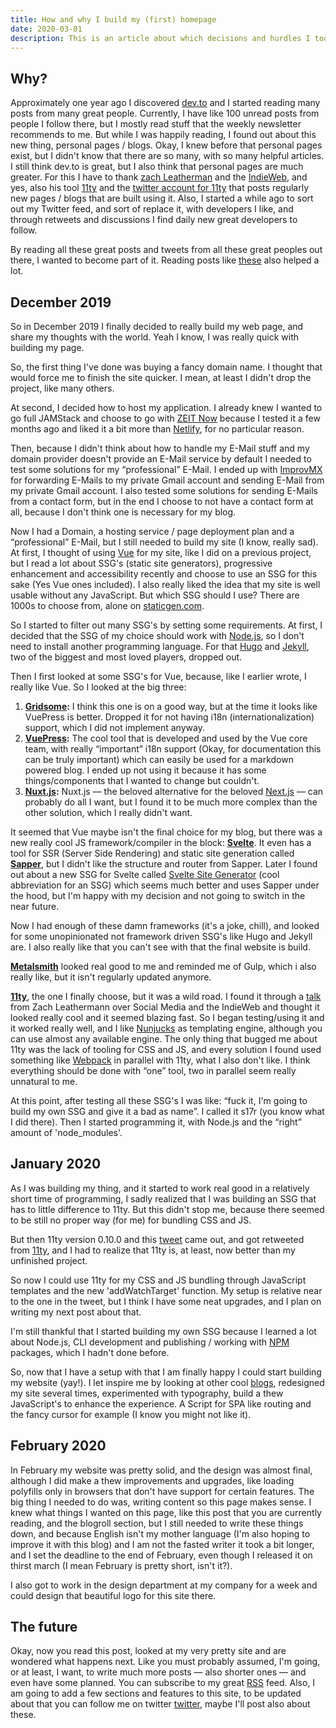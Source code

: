 ```yaml
---
title: How and why I build my (first) homepage
date: 2020-03-01
description: This is an article about which decisions and hurdles I took to build my first personal website and blog.
---
```


## Why?

Approximately one year ago I discovered [dev.to](https://dev.to/) and I started reading many posts from many great people. Currently, I have like 100 unread posts from people I follow there, but I mostly read stuff that the weekly newsletter recommends to me. But while I was happily reading, I found out about this new thing, personal pages / blogs. Okay, I knew before that personal pages exist, but I didn't know that there are so many, with so many helpful articles. I still think dev.to is great, but I also think that personal pages are much greater. For this I have to thank [zach Leatherman](https://www.zachleat.com/) and the [IndieWeb](https://indieweb.org/), and yes, also his tool [11ty](https://11ty.dev/) and the [twitter account for 11ty](https://twitter.com/eleven_ty) that posts regularly new pages / blogs that are built using it. Also, I started a while ago to sort out my Twitter feed, and sort of replace it, with developers I like, and through retweets and discussions I find daily new great developers to follow.

By reading all these great posts and tweets from all these great peoples out there, I wanted to become part of it. Reading posts like [these](https://www.sarasoueidan.com/desk/just-write/) also helped a lot.

## December 2019

So in December 2019 I finally decided to really build my web page, and share my thoughts with the world. Yeah I know, I was really quick with building my page.

So, the first thing I've done was buying a fancy domain name. I thought that would force me to finish the site quicker. I mean, at least I didn't drop the project, like many others.

At second, I decided how to host my application. I already knew I wanted to go full JAMStack and choose to go with [ZEIT Now](https://zeit.co/) because I tested it a few months ago and liked it a bit more than [Netlify](https://www.netlify.com/), for no particular reason.

Then, because I didn't think about how to handle my E-Mail stuff and my domain provider doesn't provide an E-Mail service by default I needed to test some solutions for my “professional” E-Mail. I ended up with [ImprovMX](https://improvmx.com/) for forwarding E-Mails to my private Gmail account and sending E-Mail from my private Gmail account. I also tested some solutions for sending E-Mails from a contact form, but in the end I choose to not have a contact form at all, because I don't think one is necessary for my blog.

Now I had a Domain, a hosting service / page deployment plan and a “professional” E-Mail, but I still needed to build my site (I know, really sad). At first, I thought of using [Vue](https://vuejs.org/) for my site, like I did on a previous project, but I read a lot about SSG's (static site generators), progressive enhancement and accessibility recently and choose to use an SSG for this sake (Yes Vue ones included). I also really liked the idea that my site is well usable without any JavaScript. But which SSG should I use? There are 1000s to choose from, alone on [staticgen.com](https://staticgen.com/).

So I started to filter out many SSG's by setting some requirements. At first, I decided that the SSG of my choice should work with [Node.js](https://nodejs.org/), so I don't need to install another programming language. For that [Hugo](https://gohugo.io/) and [Jekyll](https://jekyllrb.com/), two of the biggest and most loved players, dropped out.

Then I first looked at some SSG's for Vue, because, like I earlier wrote, I really like Vue. So I looked at the big three:

1. **[Gridsome](https://gridsome.org/):**
   I think this one is on a good way, but at the time it looks like VuePress is better. Dropped it for not having i18n (internationalization) support, which I did not implement anyway.
2. **[VuePress](https://vuepress.vuejs.org/):**
   The cool tool that is developed and used by the Vue core team, with really “important” i18n support (Okay, for documentation this can be truly important) which can easily be used for a markdown powered blog. I ended up not using it because it has some things/components that I wanted to change but couldn't.
3. **[Nuxt.js](https://nuxtjs.org/):**
   Nuxt.js — the beloved alternative for the beloved [Next.js](https://nextjs.org/) — can probably do all I want, but I found it to be much more complex than the other solution, which I really didn't want.

It seemed that Vue maybe isn't the final choice for my blog, but there was a new really cool JS framework/compiler in the block: **[Svelte](https://svelte.dev/)**. It even has a tool for SSR (Server Side Rendering) and static site generation called **[Sapper](https://sapper.svelte.dev/)**, but I didn't like the structure and router from Sapper. Later I found out about a new SSG for Svelte called [Svelte Site Generator](https://github.com/sw-yx/ssg) (cool abbreviation for an SSG) which seems much better and uses Sapper under the hood, but I'm happy with my decision and not going to switch in the near future.

Now I had enough of these damn frameworks (it's a joke, chill), and looked for some unopinionated not framework driven SSG's like Hugo and Jekyll are. I also really like that you can't see with that the final website is build.

**[Metalsmith](https://metalsmith.io/)** looked real good to me and reminded me of Gulp, which i also really like, but it isn't regularly updated anymore.

**[11ty](https://11ty.dev/)**, the one I finally choose, but it was a wild road. I found it through a [talk](https://youtu.be/X3SrZuH00GQ) from Zach Leathermann over Social Media and the IndieWeb and thought it looked really cool and it seemed blazing fast. So I began testing/using it and it worked really well, and I like [Nunjucks](https://mozilla.github.io/nunjucks/) as templating engine, although you can use almost any available engine. The only thing that bugged me about 11ty was the lack of tooling for CSS and JS, and every solution I found used something like [Webpack](https://webpack.js.org/) in parallel with 11ty, what I also don't like. I think everything should be done with “one” tool, two in parallel seem really unnatural to me.

At this point, after testing all these SSG's I was like: “fuck it, I'm going to build my own SSG and give it a bad as name”. I called it s17r (you know what I did there). Then I started programming it, with Node.js and the “right” amount of 'node_modules'.

## January 2020

As I was building my thing, and it started to work real good in a relatively short time of programming, I sadly realized that I was building an SSG that has to little difference to 11ty. But this didn't stop me, because there seemed to be still no proper way (for me) for bundling CSS and JS.

But then 11ty version 0.10.0 and this [tweet](https://twitter.com/jgarber/status/1214733173797609472) came out, and got retweeted from [11ty](https://twitter.com/eleven_ty), and I had to realize that 11ty is, at least, now better than my unfinished project.

So now I could use 11ty for my CSS and JS bundling through JavaScript templates and the new 'addWatchTarget' function. My setup is relative near to the one in the tweet, but I think I have some neat upgrades, and I plan on writing my next post about that.

I'm still thankful that I started building my own SSG because I learned a lot about Node.js, CLI development and publishing / working with [NPM](http://npmjs.org/) packages, which I hadn't done before.

So, now that I have a setup with that I am finally happy I could start building my website (yay!). I let inspire me by looking at other cool [blogs](/blogroll), redesigned my site several times, experimented with typography, build a thew JavaScript's to enhance the experience. A Script for SPA like routing and the fancy cursor for example (I know you might not like it).

## February 2020

In February my website was pretty solid, and the design was almost final, although I did make a thew improvements and upgrades, like loading polyfills only in browsers that don't have support for certain features. The big thing I needed to do was, writing content so this page makes sense. I knew what things I wanted on this page, like this post that you are currently reading, and the blogroll section, but I still needed to write these things down, and because English isn't my mother language (I'm also hoping to improve it with this blog) and I am not the fasted writer it took a bit longer, and I set the deadline to the end of February, even though I released it on thirst march (I mean February is pretty short, isn't it?).

I also got to work in the design department at my company for a week and could design that beautiful logo for this site there.

## The future

Okay, now you read this post, looked at my very pretty site and are wondered what happens next. Like you must probably assumed, I'm going, or at least, I want, to write much more posts — also shorter ones — and even have some planned. You can subscribe to my great [RSS](/feed.xml) feed. Also, I am going to add a few sections and features to this site, to be updated about that you can follow me on twitter [twitter](https://twitter.com/5onderling), maybe I'll post also about these.
